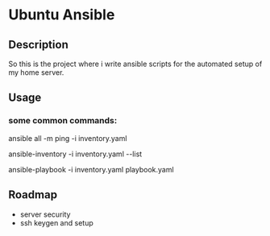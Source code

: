 # Ubuntu Ansible

## Description

So this is the project where i write ansible scripts for the automated setup of my home server.

## Usage

### some common commands:

ansible all -m ping -i inventory.yaml

ansible-inventory -i inventory.yaml --list

ansible-playbook -i inventory.yaml playbook.yaml

## Roadmap

- server security
- ssh keygen and setup